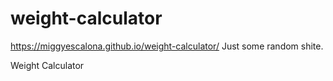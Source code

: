 # weight-calculator
https://miggyescalona.github.io/weight-calculator/
Just some random shite.

Weight Calculator
